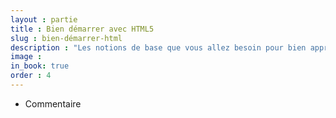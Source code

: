```yaml
---
layout : partie
title : Bien démarrer avec HTML5
slug : bien-démarrer-html
description : "Les notions de base que vous allez besoin pour bien apprendre les tutoriels et les projets"
image : 
in_book: true
order : 4
---
```


- Commentaire 